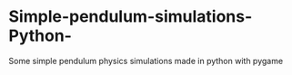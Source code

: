 # Simple-pendulum-simulations-Python-
Some simple pendulum physics simulations made in python with pygame
